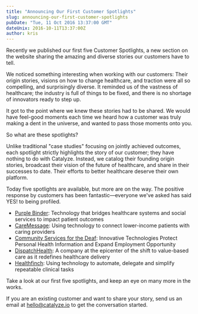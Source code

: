 ```yaml
---
title: "Announcing Our First Customer Spotlights"
slug: announcing-our-first-customer-spotlights
pubDate: "Tue, 11 Oct 2016 13:37:00 GMT"
dateUnix: 2016-10-11T13:37:00Z
author: kris
---
```


Recently we published our first five Customer Spotlights, a new section on the website sharing the amazing and diverse stories our customers have to tell. 

We noticed something interesting when working with our customers: Their origin stories, visions on how to change healthcare, and traction were all so compelling, and surprisingly diverse. It reminded us of the vastness of healthcare; the industry is full of things to be fixed, and there is no shortage of innovators ready to step up.

It got to the point where we knew these stories had to be shared. We would have feel-good moments each time we heard how a customer was truly making a dent in the universe, and wanted to pass those moments onto you.

So what are these spotlights?

Unlike traditional "case studies" focusing on jointly achieved outcomes, each spotlight strictly highlights the story of our customer; they have nothing to do with Catalyze. Instead, we catalog their founding origin stories, broadcast their vision of the future of healthcare, and share in their successes to date. Their efforts to better healthcare deserve their own platform.

Today five spotlights are available, but more are on the way. The positive response by customers has been fantastic—everyone we've asked has said YES! to being profiled.

* [Purple Binder][1]: Technology that bridges healthcare systems and social services to impact patient outcomes
* [CareMessage][2]: Using technology to connect lower-income patients with caring providers
* [Community Services for the Deaf][3]: Innovative Technologies Protect Personal Health Information and Expand Employment Opportunity
* [DispatchHealth][4]: A company at the epicenter of the shift to value-based care as it redefines healthcare delivery
* [Healthfinch][5]: Using technology to automate, delegate and simplify repeatable clinical tasks

Take a look at our first five spotlights, and keep an eye on many more in the works.

If you are an existing customer and want to share your story, send us an email at [hello@catalyze.io][6] to get the conversation started.

[1]: https://catalyze.io/customers/purplebinder
[2]: https://catalyze.io/customers/caremessage
[3]: https://catalyze.io/customers/csd
[4]: https://catalyze.io/customers/dispatchhealth
[5]: https://catalyze.io/customers/healthfinch
[6]: mailto:hello%40catalyze.io

